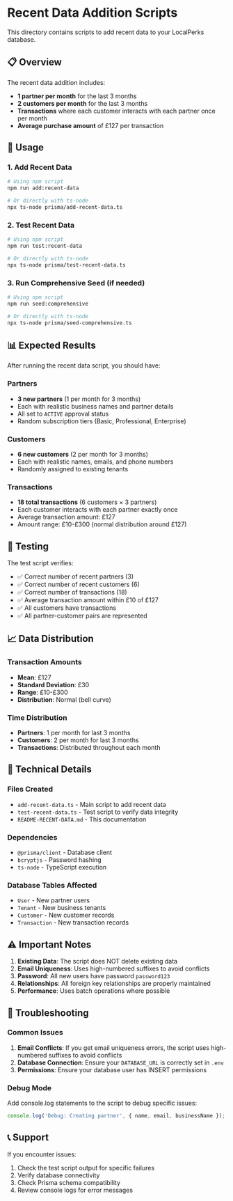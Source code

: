 # Recent Data Addition Scripts

This directory contains scripts to add recent data to your LocalPerks database.

## 📋 Overview

The recent data addition includes:
- **1 partner per month** for the last 3 months
- **2 customers per month** for the last 3 months  
- **Transactions** where each customer interacts with each partner once per month
- **Average purchase amount** of £127 per transaction

## 🚀 Usage

### 1. Add Recent Data
```bash
# Using npm script
npm run add:recent-data

# Or directly with ts-node
npx ts-node prisma/add-recent-data.ts
```

### 2. Test Recent Data
```bash
# Using npm script
npm run test:recent-data

# Or directly with ts-node
npx ts-node prisma/test-recent-data.ts
```

### 3. Run Comprehensive Seed (if needed)
```bash
# Using npm script
npm run seed:comprehensive

# Or directly with ts-node
npx ts-node prisma/seed-comprehensive.ts
```

## 📊 Expected Results

After running the recent data script, you should have:

### Partners
- **3 new partners** (1 per month for 3 months)
- Each with realistic business names and partner details
- All set to `ACTIVE` approval status
- Random subscription tiers (Basic, Professional, Enterprise)

### Customers  
- **6 new customers** (2 per month for 3 months)
- Each with realistic names, emails, and phone numbers
- Randomly assigned to existing tenants

### Transactions
- **18 total transactions** (6 customers × 3 partners)
- Each customer interacts with each partner exactly once
- Average transaction amount: £127
- Amount range: £10-£300 (normal distribution around £127)

## 🧪 Testing

The test script verifies:
- ✅ Correct number of recent partners (3)
- ✅ Correct number of recent customers (6)  
- ✅ Correct number of transactions (18)
- ✅ Average transaction amount within £10 of £127
- ✅ All customers have transactions
- ✅ All partner-customer pairs are represented

## 📈 Data Distribution

### Transaction Amounts
- **Mean**: £127
- **Standard Deviation**: £30
- **Range**: £10-£300
- **Distribution**: Normal (bell curve)

### Time Distribution
- **Partners**: 1 per month for last 3 months
- **Customers**: 2 per month for last 3 months
- **Transactions**: Distributed throughout each month

## 🔧 Technical Details

### Files Created
- `add-recent-data.ts` - Main script to add recent data
- `test-recent-data.ts` - Test script to verify data integrity
- `README-RECENT-DATA.md` - This documentation

### Dependencies
- `@prisma/client` - Database client
- `bcryptjs` - Password hashing
- `ts-node` - TypeScript execution

### Database Tables Affected
- `User` - New partner users
- `Tenant` - New business tenants
- `Customer` - New customer records
- `Transaction` - New transaction records

## ⚠️ Important Notes

1. **Existing Data**: The script does NOT delete existing data
2. **Email Uniqueness**: Uses high-numbered suffixes to avoid conflicts
3. **Password**: All new users have password `password123`
4. **Relationships**: All foreign key relationships are properly maintained
5. **Performance**: Uses batch operations where possible

## 🐛 Troubleshooting

### Common Issues

1. **Email Conflicts**: If you get email uniqueness errors, the script uses high-numbered suffixes to avoid conflicts
2. **Database Connection**: Ensure your `DATABASE_URL` is correctly set in `.env`
3. **Permissions**: Ensure your database user has INSERT permissions

### Debug Mode
Add console.log statements to the script to debug specific issues:
```typescript
console.log('Debug: Creating partner', { name, email, businessName });
```

## 📞 Support

If you encounter issues:
1. Check the test script output for specific failures
2. Verify database connectivity
3. Check Prisma schema compatibility
4. Review console logs for error messages
